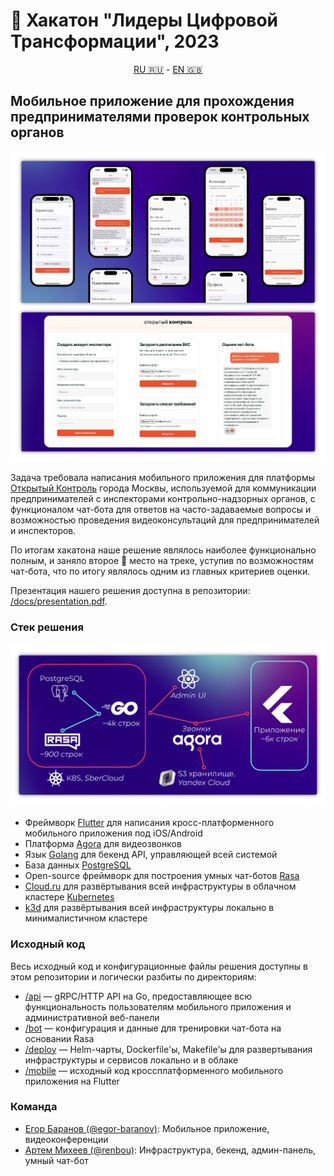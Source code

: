 # 🥈 Хакатон "Лидеры Цифровой Трансформации", 2023

<p align="center"><a href="/README.ru.md">RU 🇷🇺</a> - <a href="/README.md">EN 🇬🇧</a></p>

## Мобильное приложение для прохождения предпринимателями проверок контрольных органов

![Превью](/docs/preview.png)

Задача требовала написания мобильного приложения для платформы [Открытый Контроль](https://knd.mos.ru/) города Москвы, используемой для коммуникации предпринимателей с инспекторами контрольно-надзорных органов, с функционалом чат-бота для ответов на часто-задаваемые вопросы и возможностью проведения видеоконсультаций для предпринимателей и инспекторов.

По итогам хакатона наше решение являлось наиболее функционально полным, и заняло второе 🥈 место на треке, уступив по возможностям чат-бота, что по итогу являлось одним из главных критериев оценки.

Презентация нашего решения доступна в репозитории: [/docs/presentation.pdf](/docs/presentation.pdf).

### Стек решения

![Архитектура](/docs/architecture-ru.png)

- Фреймворк [Flutter](https://flutter.dev/) для написания кросс-платформенного мобильного приложения под iOS/Android
- Платформа [Agora](https://www.agora.io/en/) для видеозвонков
- Язык [Golang](https://go.dev/) для бекенд API, управляющей всей системой
- База данных [PostgreSQL](https://www.postgresql.org/)
- Open-source фреймворк для построения умных чат-ботов [Rasa](https://rasa.com/)
- [Cloud.ru](https://cloud.ru/ru) для развёртывания всей инфраструктуры в облачном кластере [Kubernetes](https://kubernetes.io/)
- [k3d](https://k3d.io/) для развёртывания всей инфраструктуры локально в минималистичном кластере

### Исходный код

Весь исходный код и конфигурационные файлы решения доступны в этом репозитории и логически разбиты по директориям:

- [/api](/api) — gRPC/HTTP API на Go, предоставляющее всю функциональность пользователям мобильного приложения и административной веб-панели
- [/bot](/bot) — конфигурация и данные для тренировки чат-бота на основании Rasa
- [/deploy](/deploy) — Helm-чарты, Dockerfile'ы, Makefile'ы для развертывания инфраструктуры и сервисов локально и в облаке
- [/mobile](/mobile) — исходный код кроссплатформенного мобильного приложения на Flutter

### Команда

- [Егор Баранов (@egor-baranov)](https://github.com/egor-baranov): Мобильное приложение, видеоконференции
- [Артем Михеев (@renbou)](https://github.com/renbou): Инфраструктура, бекенд, админ-панель, умный чат-бот
